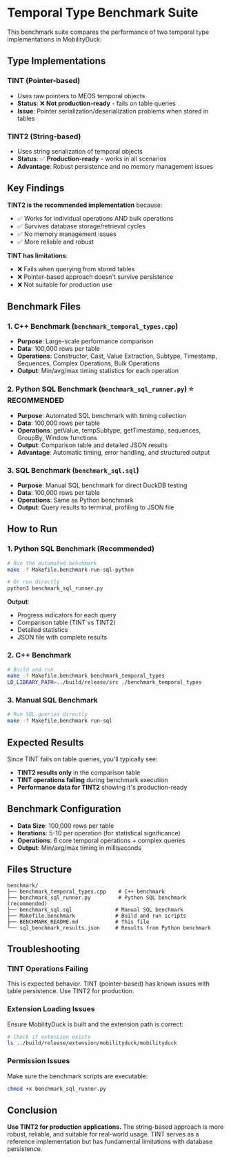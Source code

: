 # Temporal Type Benchmark Suite

This benchmark suite compares the performance of two temporal type implementations in MobilityDuck:

## **Type Implementations**

### **TINT (Pointer-based)**
- Uses raw pointers to MEOS temporal objects
- **Status**: ❌ **Not production-ready** - fails on table queries
- **Issue**: Pointer serialization/deserialization problems when stored in tables

### **TINT2 (String-based)** 
- Uses string serialization of temporal objects
- **Status**: ✅ **Production-ready** - works in all scenarios
- **Advantage**: Robust persistence and no memory management issues

## **Key Findings**

**TINT2 is the recommended implementation** because:
- ✅ Works for individual operations AND bulk operations
- ✅ Survives database storage/retrieval cycles
- ✅ No memory management issues
- ✅ More reliable and robust

**TINT has limitations**:
- ❌ Fails when querying from stored tables
- ❌ Pointer-based approach doesn't survive persistence
- ❌ Not suitable for production use

## **Benchmark Files**

### **1. C++ Benchmark** (`benchmark_temporal_types.cpp`)
- **Purpose**: Large-scale performance comparison
- **Data**: 100,000 rows per table
- **Operations**: Constructor, Cast, Value Extraction, Subtype, Timestamp, Sequences, Complex Operations, Bulk Operations
- **Output**: Min/avg/max timing statistics for each operation

### **2. Python SQL Benchmark** (`benchmark_sql_runner.py`) ⭐ **RECOMMENDED**
- **Purpose**: Automated SQL benchmark with timing collection
- **Data**: 100,000 rows per table
- **Operations**: getValue, tempSubtype, getTimestamp, sequences, GroupBy, Window functions
- **Output**: Comparison table and detailed JSON results
- **Advantage**: Automatic timing, error handling, and structured output

### **3. SQL Benchmark** (`benchmark_sql.sql`)
- **Purpose**: Manual SQL benchmark for direct DuckDB testing
- **Data**: 100,000 rows per table
- **Operations**: Same as Python benchmark
- **Output**: Query results to terminal, profiling to JSON file

## **How to Run**

### **1. Python SQL Benchmark (Recommended)**
```bash
# Run the automated benchmark
make -f Makefile.benchmark run-sql-python

# Or run directly
python3 benchmark_sql_runner.py
```

**Output**: 
- Progress indicators for each query
- Comparison table (TINT vs TINT2)
- Detailed statistics
- JSON file with complete results

### **2. C++ Benchmark**
```bash
# Build and run
make -f Makefile.benchmark benchmark_temporal_types
LD_LIBRARY_PATH=../build/release/src ./benchmark_temporal_types
```

### **3. Manual SQL Benchmark**
```bash
# Run SQL queries directly
make -f Makefile.benchmark run-sql
```

## **Expected Results**

Since TINT fails on table queries, you'll typically see:
- **TINT2 results only** in the comparison table
- **TINT operations failing** during benchmark execution
- **Performance data for TINT2** showing it's production-ready

## **Benchmark Configuration**

- **Data Size**: 100,000 rows per table
- **Iterations**: 5-10 per operation (for statistical significance)
- **Operations**: 6 core temporal operations + complex queries
- **Output**: Min/avg/max timing in milliseconds

## **Files Structure**

```
benchmark/
├── benchmark_temporal_types.cpp    # C++ benchmark
├── benchmark_sql_runner.py         # Python SQL benchmark (recommended)
├── benchmark_sql.sql              # Manual SQL benchmark
├── Makefile.benchmark             # Build and run scripts
├── BENCHMARK_README.md            # This file
└── sql_benchmark_results.json     # Results from Python benchmark
```

## **Troubleshooting**

### **TINT Operations Failing**
This is expected behavior. TINT (pointer-based) has known issues with table persistence. Use TINT2 for production.

### **Extension Loading Issues**
Ensure MobilityDuck is built and the extension path is correct:
```bash
# Check if extension exists
ls ../build/release/extension/mobilityduck/mobilityduck
```

### **Permission Issues**
Make sure the benchmark scripts are executable:
```bash
chmod +x benchmark_sql_runner.py
```

## **Conclusion**

**Use TINT2 for production applications.** The string-based approach is more robust, reliable, and suitable for real-world usage. TINT serves as a reference implementation but has fundamental limitations with database persistence. 